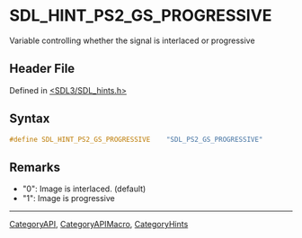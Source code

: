 # SDL_HINT_PS2_GS_PROGRESSIVE

Variable controlling whether the signal is interlaced or progressive

## Header File

Defined in [<SDL3/SDL_hints.h>](https://github.com/libsdl-org/SDL/blob/main/include/SDL3/SDL_hints.h)

## Syntax

```c
#define SDL_HINT_PS2_GS_PROGRESSIVE    "SDL_PS2_GS_PROGRESSIVE"
```

## Remarks

- "0": Image is interlaced. (default)
- "1": Image is progressive

----
[CategoryAPI](CategoryAPI), [CategoryAPIMacro](CategoryAPIMacro), [CategoryHints](CategoryHints)

